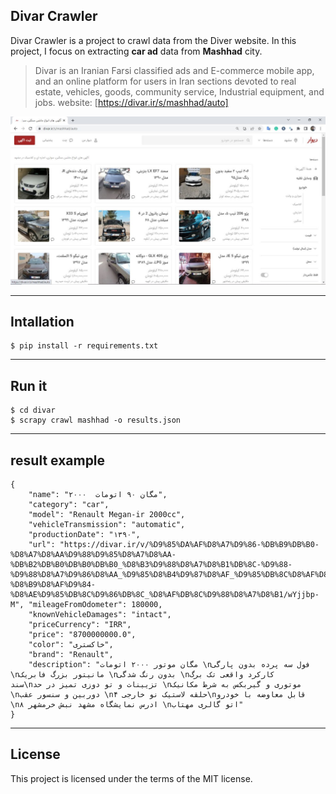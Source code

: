 ## Divar Crawler
Divar Crawler is a project to crawl data from the Diver website. In this project, I focus on extracting **car ad** data from **Mashhad** city.

> Divar is an Iranian Farsi classified ads and E-commerce mobile app, and an online platform for users in Iran sections devoted to real estate, vehicles, goods, community service, Industrial equipment, and jobs.
website: [https://divar.ir/s/mashhad/auto]

![Screenshot](.//assets//img//divar.JPG)

___

## Intallation

```
$ pip install -r requirements.txt
```
___

## Run it
```
$ cd divar
$ scrapy crawl mashhad -o results.json
```
___

## result example
```
{
    "name": "مگان ۹۰ اتومات  ۲۰۰۰",
    "category": "car",
    "model": "Renault Megan-ir 2000cc", 
    "vehicleTransmission": "automatic",
    "productionDate": "۱۳۹۰",
    "url": "https://divar.ir/v/%D9%85%DA%AF%D8%A7%D9%86-%DB%B9%DB%B0-%D8%A7%D8%AA%D9%88%D9%85%D8%A7%D8%AA-%DB%B2%DB%B0%DB%B0%DB%B0_%D8%B3%D9%88%D8%A7%D8%B1%DB%8C-%D9%88-%D9%88%D8%A7%D9%86%D8%AA_%D9%85%D8%B4%D9%87%D8%AF_%D9%85%DB%8C%D8%AF%D8%A7%D9%86-%D8%B9%D8%AF%D9%84-%D8%AE%D9%85%DB%8C%D9%86%DB%8C_%D8%AF%DB%8C%D9%88%D8%A7%D8%B1/wYjjbp-M", "mileageFromOdometer": 180000,
    "knownVehicleDamages": "intact",
    "priceCurrency": "IRR", 
    "price": "8700000000.0", 
    "color": "خاکستری", 
    "brand": "Renault", 
    "description": "مگان موتور ۲۰۰۰ اتومات \nفول سه پرده بدون پارگی \nمانیتور بزرگ فابریک \nبدون رنگ شدگی \nکارکرد واقعی تک‌ برگ سند\nتزیینات و تو دوزی تمیز در حد \nموتوری و گیربکس به شرط مکانیک \nدوربین و سنسور عقب \n۴ حلقه لاستیک نو خارجی\nقابل معاوضه با خودرو \nادرس نمایشگاه مشهد نبش خرمشهر ۸ \nاتو گالری مهتاب"
}

```
___
## License
This project is licensed under the terms of the MIT license.